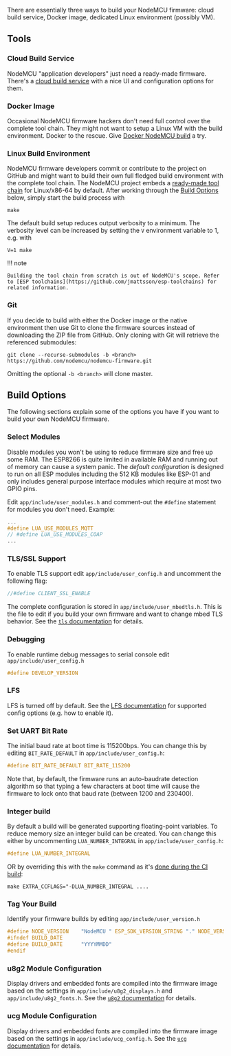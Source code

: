 There are essentially three ways to build your NodeMCU firmware: cloud build service, Docker image, dedicated Linux environment (possibly VM).

## Tools

### Cloud Build Service
NodeMCU "application developers" just need a ready-made firmware. There's a [cloud build service](http://nodemcu-build.com/) with a nice UI and configuration options for them.

### Docker Image
Occasional NodeMCU firmware hackers don't need full control over the complete tool chain. They might not want to setup a Linux VM with the build environment. Docker to the rescue. Give [Docker NodeMCU build](https://hub.docker.com/r/marcelstoer/nodemcu-build/) a try.

### Linux Build Environment
NodeMCU firmware developers commit or contribute to the project on GitHub and might want to build their own full fledged build environment with the complete tool chain. The NodeMCU project embeds a [ready-made tool chain](https://github.com/nodemcu/nodemcu-firmware/blob/401fa56b863873c4cbf0b6581eb36fc61046ff6c/Makefile#L225) for Linux/x86-64 by default. After working through the [Build Options](#build-options) below, simply start the build process with
```
make
```

The default build setup reduces output verbosity to a minimum. The verbosity level can be increased by setting the `V` environment variable to 1, e.g. with
```
V=1 make
```

!!! note

    Building the tool chain from scratch is out of NodeMCU's scope. Refer to [ESP toolchains](https://github.com/jmattsson/esp-toolchains) for related information.

### Git
If you decide to build with either the Docker image or the native environment then use Git to clone the firmware sources instead of downloading the ZIP file from GitHub. Only cloning with Git will retrieve the referenced submodules:
```
git clone --recurse-submodules -b <branch> https://github.com/nodemcu/nodemcu-firmware.git
```
Omitting the optional `-b <branch>` will clone master.

## Build Options

The following sections explain some of the options you have if you want to build your own NodeMCU firmware.

### Select Modules
Disable modules you won't be using to reduce firmware size and free up some RAM. The ESP8266 is quite limited in available RAM and running out of memory can cause a system panic. The *default configuration* is designed to run on all ESP modules including the 512 KB modules like ESP-01 and only includes general purpose interface modules which require at most two GPIO pins.

Edit `app/include/user_modules.h` and comment-out the `#define` statement for modules you don't need. Example:

```c
...
#define LUA_USE_MODULES_MQTT
// #define LUA_USE_MODULES_COAP
...
```

### TLS/SSL Support
To enable TLS support edit `app/include/user_config.h` and uncomment the following flag:

```c
//#define CLIENT_SSL_ENABLE
```

The complete configuration is stored in `app/include/user_mbedtls.h`. This is the file to edit if you build your own firmware and want to change mbed TLS behavior. See the [`tls` documentation](modules/tls.md) for details.

### Debugging
To enable runtime debug messages to serial console edit `app/include/user_config.h`

```c
#define DEVELOP_VERSION
```

### LFS
LFS is turned off by default. See the [LFS documentation](./lfs.md) for supported config options (e.g. how to enable it).

### Set UART Bit Rate
The initial baud rate at boot time is 115200bps. You can change this by
editing `BIT_RATE_DEFAULT` in `app/include/user_config.h`:

```c
#define BIT_RATE_DEFAULT BIT_RATE_115200
```

Note that, by default, the firmware runs an auto-baudrate detection algorithm so that typing a few characters at boot time will cause
the firmware to lock onto that baud rate (between 1200 and 230400).

### Integer build
By default a build will be generated supporting floating-point variables.
To reduce memory size an integer build can be created.  You can change this
either by uncommenting `LUA_NUMBER_INTEGRAL` in `app/include/user_config.h`:

```c
#define LUA_NUMBER_INTEGRAL
```

OR by overriding this with the `make` command as it's [done during the CI
build](https://github.com/nodemcu/nodemcu-firmware/blob/master/.travis.yml#L30):

```
make EXTRA_CCFLAGS="-DLUA_NUMBER_INTEGRAL ....
```

### Tag Your Build
Identify your firmware builds by editing `app/include/user_version.h`

```c
#define NODE_VERSION    "NodeMCU " ESP_SDK_VERSION_STRING "." NODE_VERSION_XSTR(NODE_VERSION_INTERNAL)
#ifndef BUILD_DATE
#define BUILD_DATE      "YYYYMMDD"
#endif
```

### u8g2 Module Configuration
Display drivers and embedded fonts are compiled into the firmware image based on the settings in `app/include/u8g2_displays.h` and `app/include/u8g2_fonts.h`. See the [`u8g2` documentation](modules/u8g2.md#displays) for details.

### ucg Module Configuration
Display drivers and embedded fonts are compiled into the firmware image based on the settings in `app/include/ucg_config.h`. See the [`ucg` documentation](modules/ucg.md#displays) for details.
